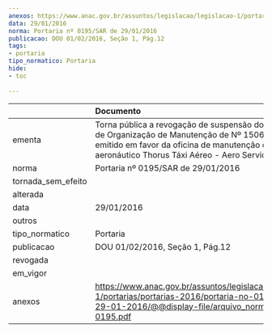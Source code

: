 ```yaml
---
anexos: https://www.anac.gov.br/assuntos/legislacao/legislacao-1/portarias/portarias-2016/portaria-no-0195-sar-de-29-01-2016/@@display-file/arquivo_norma/PA2016-0195.pdf
data: 29/01/2016
norma: Portaria nº 0195/SAR de 29/01/2016
publicacao: DOU 01/02/2016, Seção 1, Pág.12
tags:
- portaria
tipo_normatico: Portaria
hide: 
- toc 
 
---
```


|                    | Documento                                                                                                                                                                                                     |
|:-------------------|:--------------------------------------------------------------------------------------------------------------------------------------------------------------------------------------------------------------|
| ementa             | Torna pública a revogação de suspensão do Certificado de Organização de Manutenção de Nº 1506-42ANAC, emitido em favor da oficina de manutenção de produto aeronáutico Thorus Táxi Aéreo - Aero Service Ltda. |
| norma              | Portaria nº 0195/SAR de 29/01/2016                                                                                                                                                                            |
| tornada_sem_efeito |                                                                                                                                                                                                               |
| alterada           |                                                                                                                                                                                                               |
| data               | 29/01/2016                                                                                                                                                                                                    |
| outros             |                                                                                                                                                                                                               |
| tipo_normatico     | Portaria                                                                                                                                                                                                      |
| publicacao         | DOU 01/02/2016, Seção 1, Pág.12                                                                                                                                                                               |
| revogada           |                                                                                                                                                                                                               |
| em_vigor           |                                                                                                                                                                                                               |
| anexos             | https://www.anac.gov.br/assuntos/legislacao/legislacao-1/portarias/portarias-2016/portaria-no-0195-sar-de-29-01-2016/@@display-file/arquivo_norma/PA2016-0195.pdf                                             |